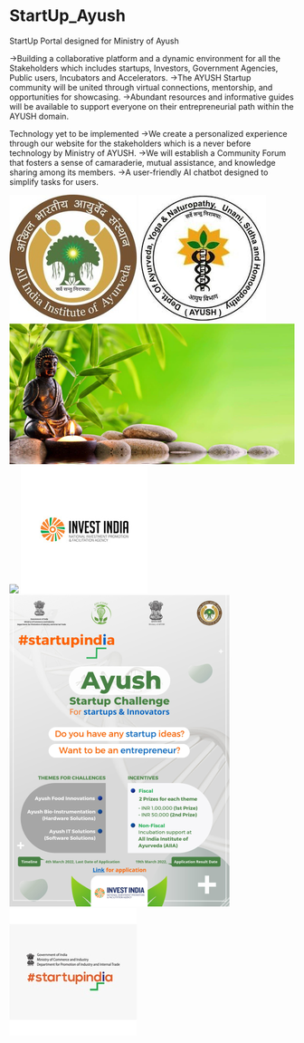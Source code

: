 # StartUp_Ayush
StartUp Portal designed for Ministry of Ayush

->Building a collaborative platform and a dynamic environment for all the Stakeholders which includes startups, Investors, Government Agencies, Public users, Incubators and Accelerators.​
->The AYUSH Startup community will be united through virtual connections, mentorship, and opportunities for showcasing.​
->Abundant resources and informative guides will be available to support everyone on their entrepreneurial path within the AYUSH domain.

Technology yet to be implemented
->We create a personalized experience through our website for the stakeholders which is a never before technology by Ministry of AYUSH.​
->We will establish a Community Forum that fosters a sense of camaraderie, mutual assistance, and knowledge sharing among its members.​
->A user-friendly AI chatbot designed to simplify tasks for users.​


![](aiia.jpg)
![](ayushlogo.jpg)
![](banner4.webp)
![](image(1).jpg)
![](invest_india.jpg)
![](start1.png)
![](startupindia.jpg)

